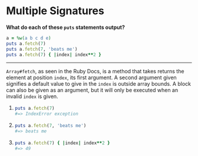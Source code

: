 # Multiple Signatures

**What do each of these `puts` statements output?**

```ruby
a = %w(a b c d e)
puts a.fetch(7)
puts a.fetch(7, 'beats me')
puts a.fetch(7) { |index| index**2 }
```

---

`Array#fetch`, as seen in the Ruby Docs, is a method that takes returns the element at position `index`, its first argument. A second argument given signifies a default value to give in the `index` is outside array bounds. A block can also be given as an argument, but it will only be executed when an invalid `index` is given.

1. ```ruby
   puts a.fetch(7)
   #=> IndexError exception
   ```

2. ```ruby
   puts a.fetch(7, 'beats me')
   #=> beats me
   ```

3. ```ruby
   puts a.fetch(7) { |index| index**2 }
   #=> 49
   ```

